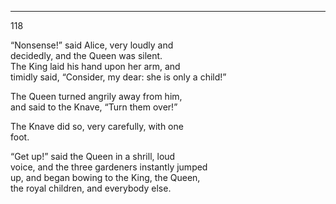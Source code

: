 ---
118 

  “Nonsense!” said Alice, very loudly and  
decidedly, and the Queen was silent.<br>
	The King laid his hand upon her arm, and  
timidly said, “Consider, my dear: she is only
a child!”<br>

   The Queen turned angrily away from him,  
and said to the Knave, “Turn them over!”

The Knave did so, very carefully, with one  
foot.

“Get up!” said the Queen in a shrill, loud  
voice, and the three gardeners instantly jumped  
up, and began bowing to the King, the Queen,  
the royal children, and everybody else.
